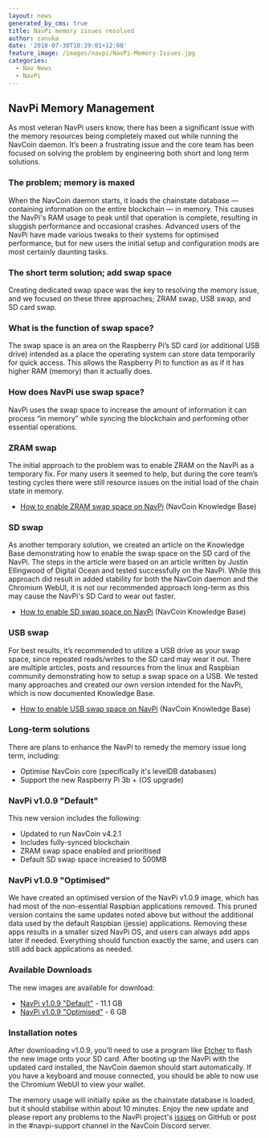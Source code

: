 ```yaml
---
layout: news
generated_by_cms: true
title: NavPi memory issues resolved
author: zanuka
date: '2018-07-30T10:39:01+12:00'
feature_image: /images/navpi/NavPi-Memory-Issues.jpg
categories:
  - Nav News
  - NavPi
---
```

## NavPi Memory Management

As most veteran NavPi users know, there has been a significant issue with the memory resources being completely maxed out while running the NavCoin daemon. It’s been a frustrating issue and the core team has been focused on solving the problem by engineering both short and long term solutions.

### The problem; memory is maxed

When the NavCoin daemon starts, it loads the chainstate database — containing information on the entire blockchain — in memory. This causes the NavPi's RAM usage to peak until that operation is complete, resulting in sluggish performance and occasional crashes. Advanced users of the NavPi have made various tweaks to their systems for optimised performance, but for new users the initial setup and configuration mods are most certainly daunting tasks.

### The short term solution; add swap space

Creating dedicated swap space was the key to resolving the memory issue, and we focused on these three approaches; ZRAM swap, USB swap, and SD card swap.

### What is the function of swap space?

The swap space is an area on the Raspberry Pi’s SD card (or additional USB drive) intended as a place the operating system can store data temporarily for quick access. This allows the Raspberry Pi to function as as if it has higher RAM (memory) than it actually does.  

### How does NavPi use swap space?

NavPi uses the swap space to increase the amount of information it can process “in memory” while syncing the blockchain and performing other essential operations.

### ZRAM swap

The initial approach to the problem was to enable ZRAM on the NavPi as a temporary fix. For many users it seemed to help, but during the core team’s testing cycles there were still resource issues on the initial load of the chain state in memory. 

* [How to enable ZRAM swap space on NavPi](https://info.navcoin.org/knowledge-base/enable-zram-navpi/) (NavCoin Knowledge Base)

### SD swap

As another temporary solution, we created an article on the Knowledge Base demonstrating how to enable the swap space on the SD card of the NavPi. The steps in the article were based on an article written by Justin Ellingwood of Digital Ocean and tested successfully on the NavPi. While this approach did result in added stability for both the NavCoin daemon and the Chromium WebUI, it is not our recommended approach long-term as this may cause the NavPi's SD Card to wear out faster.

* [How to enable SD swap space on NavPi](https://info.navcoin.org/knowledge-base/navpi-sd-swap/) (NavCoin Knowledge Base)

### USB swap

For best results, it’s recommended to utilize a USB drive as your swap space, since repeated reads/writes to the SD card may wear it out. There are multiple articles, posts and resources from the linux and Raspbian community demonstrating how to setup a swap space on a USB. We tested many approaches and created our own version intended for the NavPi, which is now documented Knowledge Base.

* [How to enable USB swap space on NavPi](https://info.navcoin.org/knowledge-base/navpi-usb-swap/) (NavCoin Knowledge Base)

### Long-term solutions

There are plans to enhance the NavPi to remedy the memory issue long term, including: 

* Optimise NavCoin core (specifically it's levelDB databases)
* Support the new Raspberry Pi 3b + (OS upgrade)

### NavPi v1.0.9 "Default"

This new version includes the following:

* Updated to run NavCoin v4.2.1 
* Includes fully-synced blockchain
* ZRAM swap space enabled and prioritised
* Default SD swap space increased to 500MB

### NavPi v1.0.9 "Optimised"

We have created an optimised version of the NavPi v1.0.9 image, which has had most of the non-essential Raspbian applications removed. This pruned version contains the same updates noted above but without the additional data used by the default Raspbian (jessie) applications. Removing these apps results in a smaller sized NavPi OS, and users can always add apps later if needed. Everything should function exactly the same, and users can still add back applications as needed.

### Available Downloads

The new images are available for download:

* [NavPi v1.0.9 "Default"](https://nav.nyc3.digitaloceanspaces.com/navpi/navpi_1.0.9.img) - 11.1 GB
* [NavPi v1.0.9 "Optimised"](https://nav.nyc3.digitaloceanspaces.com/navpi/navpi_1.0.9_lite.img) - 6 GB

### Installation notes

After downloading v1.0.9, you'll need to use a program like [Etcher](https://etcher.io/) to flash the new image onto your SD card. After booting up the NavPi with the updated card installed, the NavCoin daemon should start automatically. If you have a keyboard and mouse connected, you should be able to now use the Chromium WebUI to view your wallet. 

The memory usage will initially spike as the chainstate database is loaded, but it should stabilise within about 10 minutes. Enjoy the new update and please report any problems to the NavPi project's [issues](https://github.com/Encrypt-S/navpi/issues) on GitHub or post in the #navpi-support channel in the NavCoin Discord server.

